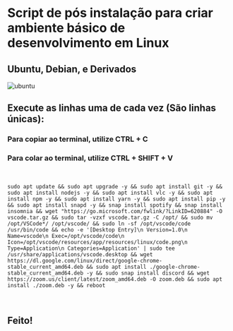 # Script de pós instalação para criar ambiente básico de desenvolvimento em Linux

## Ubuntu, Debian, e Derivados
![ubuntu](https://cdn.icon-icons.com/icons2/70/PNG/128/ubuntu_14143.png)

## Execute as linhas uma de cada vez (São linhas únicas):
### **Para copiar ao terminal, utilize CTRL + C**
### **Para colar ao terminal, utilize CTRL + SHIFT + V**

<br>

```sudo apt update && sudo apt upgrade -y && sudo apt install git -y && sudo apt install nodejs -y && sudo apt install vlc -y && sudo apt install npm -y && sudo apt install yarn -y && sudo apt install pip -y && sudo apt install snapd -y && snap install spotify && snap install insomnia && wget "https://go.microsoft.com/fwlink/?LinkID=620884" -O vscode.tar.gz && sudo tar -vzxf vscode.tar.gz -C /opt/ && sudo mv /opt/VSCode*/ /opt/vscode/ && sudo ln -sf /opt/vscode/code /usr/bin/code && echo -e '[Desktop Entry]\n Version=1.0\n Name=vscode\n Exec=/opt/vscode/code\n Icon=/opt/vscode/resources/app/resources/linux/code.png\n Type=Application\n Categories=Application' | sudo tee /usr/share/applications/vscode.desktop && wget https://dl.google.com/linux/direct/google-chrome-stable_current_amd64.deb && sudo apt install ./google-chrome-stable_current_amd64.deb -y && sudo snap install discord && wget https://zoom.us/client/latest/zoom_amd64.deb -O zoom.deb && sudo apt install ./zoom.deb -y && reboot```

<br>

## Feito!